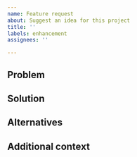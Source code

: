 ```yaml
---
name: Feature request
about: Suggest an idea for this project
title: ''
labels: enhancement
assignees: ''

---
```


## Problem
<!--
A clear and concise description of what the problem is. Ex. I'm always frustrated when [...]
-->

## Solution
<!--
A clear and concise description of what you want to happen.
Things to consider:
- backward compatibility
- ease of use of the API (https://rust-lang.github.io/api-guidelines/)
- consistency with the rest of the crate
-->

## Alternatives
<!--
A clear and concise description of any alternative solutions or features you've considered.
-->

## Additional context
<!--
Add any other context or screenshots about the feature request here.
-->
